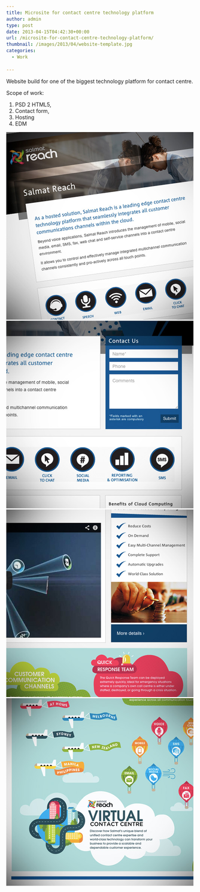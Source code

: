```yaml
---
title: Microsite for contact centre technology platform
author: admin
type: post
date: 2013-04-15T04:42:30+00:00
url: /microsite-for-contact-centre-technology-platform/
thumbnail: /images/2013/04/website-template.jpg
categories:
  - Work

---
```

Website build for one of the biggest technology platform for contact centre.

<!--more-->

Scope of work:

  1. PSD 2 HTML5,
  2. Contact form,
  3. Hosting
  4. EDM

![website-template](/images/2013/04/website-template.jpg)
![b1](/images/2013/04/b1.jpg)
![b2](/images/2013/04/b2.jpg)
![b3](/images/2013/04/b3.jpg)

